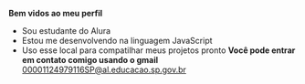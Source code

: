 **Bem vidos ao meu perfil**
- Sou estudante do Alura
- Estou me desenvolvendo na linguagem JavaScript
- Uso esse local para compatilhar meus projetos pronto
**Você pode entrar em contato comigo usando o gmail** 00001124979116SP@al.educacao.sp.gov.br
  
